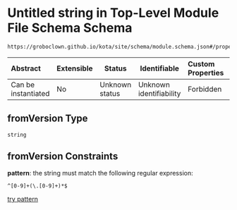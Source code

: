 # Untitled string in Top-Level Module File Schema Schema

```txt
https://groboclown.github.io/kota/site/schema/module.schema.json#/properties/hooks/properties/upgrade/items/properties/fromVersion
```




| Abstract            | Extensible | Status         | Identifiable            | Custom Properties | Additional Properties | Access Restrictions | Defined In                                                                                 |
| :------------------ | ---------- | -------------- | ----------------------- | :---------------- | --------------------- | ------------------- | ------------------------------------------------------------------------------------------ |
| Can be instantiated | No         | Unknown status | Unknown identifiability | Forbidden         | Allowed               | none                | [module.schema.json\*](../../../../docs/bin/out/module.schema.json "open original schema") |

## fromVersion Type

`string`

## fromVersion Constraints

**pattern**: the string must match the following regular expression: 

```regexp
^[0-9]+(\.[0-9]+)*$
```

[try pattern](https://regexr.com/?expression=%5E%5B0-9%5D%2B(%5C.%5B0-9%5D%2B)*%24 "try regular expression with regexr.com")
